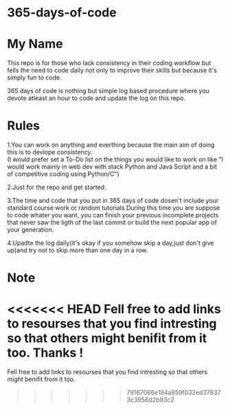 # 365-days-of-code

# My Name 
This repo is for those who lack consistency in their coding workflow but fells the need to code daily not only to
improve their skills but because it's simply fun to code.

365 days of code is nothing but simple log based procedure where you devote atleast an hour to code and update the log on this repo. 

# Rules 
1.You can work on anything and everthing because the main aim of doing this is to devlope consistency.<br>(I would prefer set a To-Do list on the things you would like to work on like "I would work mainly in web dev with stack Python and Java Script and a bit of competitive coding using Python/C")

2.Just for the repo and get started.

3.The time and code that you put in 365 days of code dosen't include your standard course work or random tutorials.During this 
time you are suppose to code whater you want, you can finish your previous incomplete projects that never saw the ligth of the last commit or build the next popular app of your generation. 

4.Upadte the log daily(it's okay if you somehow skip a day,just don't give up)and try not to skip more than one day in a row. 

# Note

<<<<<<< HEAD
Fell free to add links to resourses that you find intresting so that others might benifit from it too. Thanks ! 
=======
Fell free to add links to resourses that you find intresting so that others might benifit from it too.
>>>>>>> 79167066e194a859f032ed378373c3956d2b93c2

